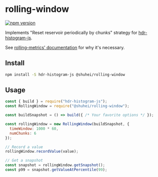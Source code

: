 # rolling-window

[![npm version](https://badge.fury.io/js/%40shuhei%2Fpollen.svg)](https://badge.fury.io/js/%40shuhei%2Frolling-window)

Implements "Reset reservoir periodically by chunks" strategy for [hdr-histogram-js](https://github.com/HdrHistogram/HdrHistogramJS).

See [rolling-metrics' documentation](https://github.com/vladimir-bukhtoyarov/rolling-metrics/blob/master/histograms.md) for why it's necessary.

## Install

```sh
npm install -S hdr-histogram-js @shuhei/rolling-window
```

## Usage

```js
const { build } = require("hdr-histogram-js");
const RollingWindow = require("@shuhei/rolling-window");

const buildSnapshot = () => build({ /* Your favorite options */ });

const rollingWindow = new RollingWindow(buildSnapshot, {
  timeWindow: 1000 * 60,
  numChunks: 6
});

// Record a value
rollingWindow.recordValue(value);

// Get a snapshot
const snapshot = rollingWindow.getSnapshot();
const p99 = snapshot.getValueAtPercentile(99);
```

